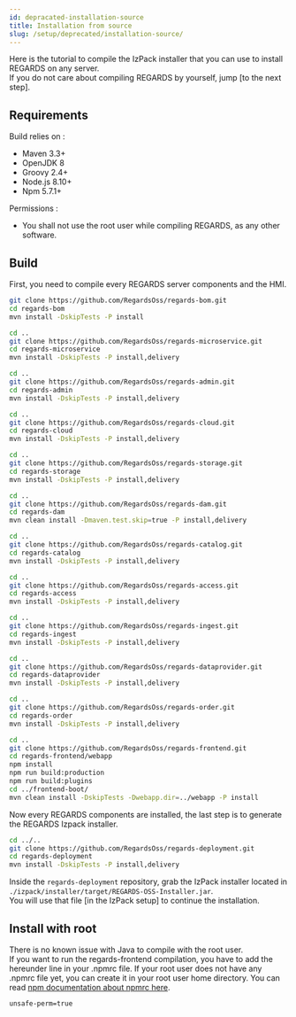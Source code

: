 ```yaml
---
id: depracated-installation-source
title: Installation from source
slug: /setup/deprecated/installation-source/
---
```


Here is the tutorial to compile the IzPack installer that you can use to install REGARDS on any server.  
If you do not care about compiling REGARDS by yourself, jump [to the next step].

## Requirements

Build relies on :

- Maven 3.3+
- OpenJDK 8
- Groovy 2.4+
- Node.js 8.10+
- Npm 5.7.1+

Permissions :

- You shall not use the root user while compiling REGARDS, as any other software.

## Build

First, you need to compile every REGARDS server components and the HMI.

```bash
git clone https://github.com/RegardsOss/regards-bom.git
cd regards-bom
mvn install -DskipTests -P install

cd ..
git clone https://github.com/RegardsOss/regards-microservice.git
cd regards-microservice
mvn install -DskipTests -P install,delivery

cd ..
git clone https://github.com/RegardsOss/regards-admin.git
cd regards-admin
mvn install -DskipTests -P install,delivery

cd ..
git clone https://github.com/RegardsOss/regards-cloud.git
cd regards-cloud
mvn install -DskipTests -P install,delivery

cd ..
git clone https://github.com/RegardsOss/regards-storage.git
cd regards-storage
mvn install -DskipTests -P install,delivery

cd ..
git clone https://github.com/RegardsOss/regards-dam.git
cd regards-dam
mvn clean install -Dmaven.test.skip=true -P install,delivery

cd ..
git clone https://github.com/RegardsOss/regards-catalog.git
cd regards-catalog
mvn install -DskipTests -P install,delivery

cd ..
git clone https://github.com/RegardsOss/regards-access.git
cd regards-access
mvn install -DskipTests -P install,delivery

cd ..
git clone https://github.com/RegardsOss/regards-ingest.git
cd regards-ingest
mvn install -DskipTests -P install,delivery

cd ..
git clone https://github.com/RegardsOss/regards-dataprovider.git
cd regards-dataprovider
mvn install -DskipTests -P install,delivery

cd ..
git clone https://github.com/RegardsOss/regards-order.git
cd regards-order
mvn install -DskipTests -P install,delivery

cd ..
git clone https://github.com/RegardsOss/regards-frontend.git
cd regards-frontend/webapp
npm install
npm run build:production
npm run build:plugins
cd ../frontend-boot/
mvn clean install -DskipTests -Dwebapp.dir=../webapp -P install
```

Now every REGARDS components are installed, the last step is to generate the REGARDS Izpack installer.

```bash
cd ../..
git clone https://github.com/RegardsOss/regards-deployment.git
cd regards-deployment
mvn install -DskipTests -P install,delivery
```

Inside the `regards-deployment` repository, grab the IzPack installer located in `./izpack/installer/target/REGARDS-OSS-Installer.jar`.  
You will use that file [in the IzPack setup] to continue the installation.

## Install with root

There is no known issue with Java to compile with the root user.  
If you want to run the regards-frontend compilation, you have to add the hereunder line in your .npmrc file.
If your root user does not have any .npmrc file yet, you can create it in your root user home directory. You can read [npm documentation about npmrc here](https://docs.npmjs.com/files/npmrc).

```sh
unsafe-perm=true
```
